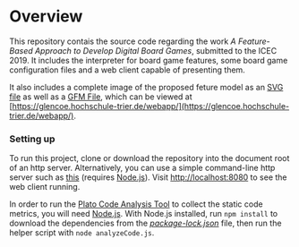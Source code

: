 # Overview

This repository contais the source code regarding the work *A Feature-Based Approach to Develop Digital Board Games*, submitted to the ICEC 2019. It includes the interpreter for board game features, some board game configuration files and a web client capable of presenting them.

It also includes a complete image of the proposed feture model as an [SVG file](./featuremodel/BoardGameICEC2019.svg) as well as a [GFM File](./featuremodel/BoardGameICEC2019.gfm.json), which can be viewed at [https://glencoe.hochschule-trier.de/webapp/](https://glencoe.hochschule-trier.de/webapp/).

### Setting up

To run this project, clone or download the repository into the document root of an http server. Alternatively, you can use a simple command-line http server such as [this](https://www.npmjs.com/package/http-server) (requires [Node.js](https://nodejs.org/)). Visit [http://localhost:8080](http://localhost:8080) to see the web client running.

In order to run the [Plato Code Analysis Tool](https://www.npmjs.com/package/plato) to collect the static code metrics, you will need [Node.js](https://nodejs.org/). With Node.js installed, run ```npm install``` to download the dependencies from the *[package-lock.json](./package-lock.json)* file, then run the helper script with ```node analyzeCode.js```.